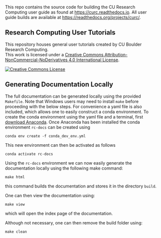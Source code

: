 This repo contains the source code for building the CU Research Computing user guide as found at https://curc.readthedocs.io. All user guide builds are available at https://readthedocs.org/projects/curc/.

## Research Computing User Tutorials

This repository houses general user tutorials created by CU Boulder Research Computing.  
This work is licensed under a <a rel="license" href="http://creativecommons.org/licenses/by-nc-nd/4.0/">Creative Commons Attribution-NonCommercial-NoDerivatives 4.0 International License</a>.

<a rel="license" href="http://creativecommons.org/licenses/by-nc-nd/4.0/"><img alt="Creative Commons License" style="border-width:0" src="https://i.creativecommons.org/l/by-nc-nd/4.0/88x31.png" /></a>

## Generating Documentation Locally

The full documentation can be generated locally using the provided `Makefile`. Note that Windows users may need to install `make` before proceeding with the below steps. For convenience a yaml file is also included, which allows one to easily construct a conda environment. To create the conda environment using the yaml file and a terminal, first [download Anaconda](https://www.anaconda.com/). Once Anaconda has been installed the conda environment `rc-docs` can be created using
```
conda env create -f conda_dev_env.yml
```
This new environment can then be activated as follows
```
conda activate rc-docs
```

Using the `rc-docs` environment we can now easily generate the documentation locally using the following make command:
```
make html
```
this command builds the documentation and stores it in the directory `build`. 

One can then view the documentation using:
```
make view 
```
which will open the index page of the documentation. 

Although not necessary, one can then remove the build folder using:
```
make clean
```
